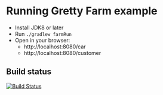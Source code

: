 # Running Gretty Farm example

- Install JDK8 or later
- Run `./gradlew farmRun`
- Open in your browser:
  - http://localhost:8080/car
  - http://localhost:8080/customer

## Build status

[![Build Status](https://travis-ci.org/gretty-gradle-plugin/gretty-sample.svg?branch=master)](https://travis-ci.org/gretty-gradle-plugin/gretty-sample)
